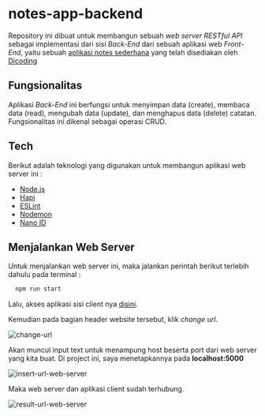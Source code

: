 
# notes-app-backend

Repository ini dibuat untuk membangun sebuah _web server_ _RESTful API_ sebagai 
implementasi dari sisi _Back-End_ dari sebuah aplikasi web _Front-End_, yaitu sebuah 
[aplikasi notes sederhana](http://notesapp-v1.dicodingacademy.com/) yang telah disediakan oleh [Dicoding](https://www.dicoding.com/)


## Fungsionalitas

Aplikasi _Back-End_ ini berfungsi untuk menyimpan data (create), membaca data (read), mengubah data (update), 
dan menghapus data (delete) catatan. Fungsionalitas ini dikenal sebagai operasi CRUD.


## Tech

Berikut adalah teknologi yang digunakan untuk membangun aplikasi web server ini :
* [Node.js](https://nodejs.org)
* [Hapi](https://hapi.dev/)
* [ESLint](https://eslint.org/)
* [Nodemon](https://nodemon.io/)
* [Nano ID](https://www.npmjs.com/package/nanoid)


## Menjalankan Web Server

Untuk menjalankan web server ini, maka jalankan perintah berikut terlebih dahulu pada terminal :

```bash
  npm run start
```



Lalu, akses aplikasi sisi client nya [disini](http://notesapp-v1.dicodingacademy.com/).


Kemudian pada bagian header website tersebut, klik *change url*.

![change-url](https://user-images.githubusercontent.com/26517220/206914776-a2170e31-3ccd-4b72-812e-acc3caa3e138.png)



Akan muncul input text untuk menampung host beserta port dari web server yang kita buat. Di project ini, saya menetapkannya pada **localhost:5000**

![insert-url-web-server](https://user-images.githubusercontent.com/26517220/206915045-75ad5c82-d18f-4d0e-97ad-5de6d4a34396.png)



Maka web server dan aplikasi client sudah terhubung.

![result-url-web-server](https://user-images.githubusercontent.com/26517220/206915145-4cc43abb-5204-430c-865a-b4bf28c9cf4e.png)
